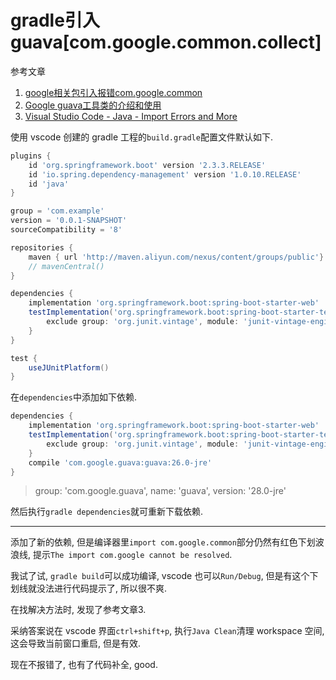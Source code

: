 # gradle引入guava[com.google.common.collect]

参考文章

1. [google相关包引入报错com.google.common](https://www.jianshu.com/p/e147cf16cd79)
2. [Google guava工具类的介绍和使用](https://juejin.im/post/6844903667498221581)
3. [Visual Studio Code - Java - Import Errors and More](https://stackoverflow.com/questions/45743779/visual-studio-code-java-import-errors-and-more)

使用 vscode 创建的 gradle 工程的`build.gradle`配置文件默认如下.

```groovy
plugins {
	id 'org.springframework.boot' version '2.3.3.RELEASE'
	id 'io.spring.dependency-management' version '1.0.10.RELEASE'
	id 'java'
}

group = 'com.example'
version = '0.0.1-SNAPSHOT'
sourceCompatibility = '8'

repositories {
	maven { url 'http://maven.aliyun.com/nexus/content/groups/public'}
	// mavenCentral()
}

dependencies {
	implementation 'org.springframework.boot:spring-boot-starter-web'
	testImplementation('org.springframework.boot:spring-boot-starter-test') {
		exclude group: 'org.junit.vintage', module: 'junit-vintage-engine'
	}
}

test {
	useJUnitPlatform()
}

```

在`dependencies`中添加如下依赖.

```groovy
dependencies {
	implementation 'org.springframework.boot:spring-boot-starter-web'
	testImplementation('org.springframework.boot:spring-boot-starter-test') {
		exclude group: 'org.junit.vintage', module: 'junit-vintage-engine'
	}
	compile 'com.google.guava:guava:26.0-jre'
}
```

> group: 'com.google.guava', name: 'guava', version: '28.0-jre'

然后执行`gradle dependencies`就可重新下载依赖.

------

添加了新的依赖, 但是编译器里`import com.google.common`部分仍然有红色下划波浪线, 提示`The import com.google cannot be resolved`.

我试了试, `gradle build`可以成功编译, vscode 也可以`Run/Debug`, 但是有这个下划线就没法进行代码提示了, 所以很不爽.

在找解决方法时, 发现了参考文章3.

采纳答案说在 vscode 界面`ctrl+shift+p`, 执行`Java Clean`清理 workspace 空间, 这会导致当前窗口重启, 但是有效.

现在不报错了, 也有了代码补全, good.
